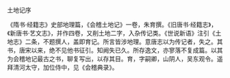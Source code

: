 土地记序

  

《隋书·经籍志》史部地理篇，《会稽土地记》一卷，朱育撰。《旧唐书·经籍志》，《新唐书·艺文志》，并作四卷，又削土地二字，入杂传记类。《世说新语》注引《土地志》二条，不题撰人，盖即育记。所言皆涉地理。意唐志以为传记者，失之。其书，唐宋以来，绝不见他书征引。知阙失已久。所存逸文，亦寥落不复成篇。以其为会稽地记最古之书，聊复写出，以存其目。育，字嗣卿，山阴人，吴东观令。遥拜清河太守，加位侍中，见《会稽典录》。